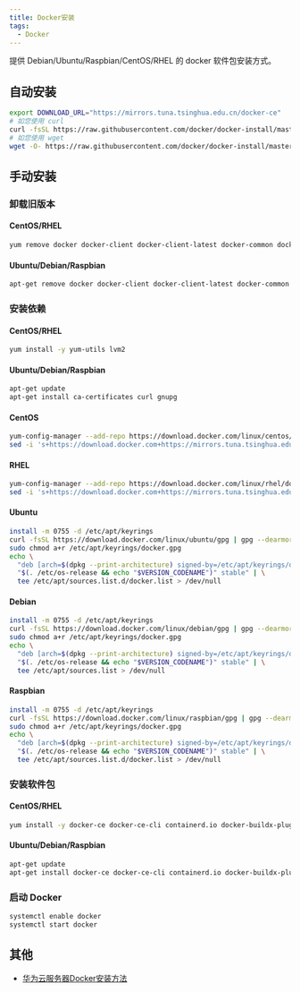```yaml
---
title: Docker安装
tags:
  - Docker
---
```


提供 Debian/Ubuntu/Raspbian/CentOS/RHEL 的 docker 软件包安装方式。

## 自动安装

```bash
export DOWNLOAD_URL="https://mirrors.tuna.tsinghua.edu.cn/docker-ce"
# 如您使用 curl
curl -fsSL https://raw.githubusercontent.com/docker/docker-install/master/install.sh | sh
# 如您使用 wget
wget -O- https://raw.githubusercontent.com/docker/docker-install/master/install.sh | sh
```

## 手动安装

### 卸载旧版本

#### CentOS/RHEL

```bash
yum remove docker docker-client docker-client-latest docker-common docker-selinux docker-latest docker-latest-logrotate docker-logrotate docker-engine
```

#### Ubuntu/Debian/Raspbian

```bash
apt-get remove docker docker-client docker-client-latest docker-common docker-selinux docker-latest docker-latest-logrotate docker-logrotate docker-engine
```

### 安装依赖

#### CentOS/RHEL

```bash
yum install -y yum-utils lvm2
```

#### Ubuntu/Debian/Raspbian

```bash
apt-get update
apt-get install ca-certificates curl gnupg
```

#### CentOS

```bash
yum-config-manager --add-repo https://download.docker.com/linux/centos/docker-ce.repo
sed -i 's+https://download.docker.com+https://mirrors.tuna.tsinghua.edu.cn/docker-ce+' /etc/yum.repos.d/docker-ce.repo
```

#### RHEL

```bash
yum-config-manager --add-repo https://download.docker.com/linux/rhel/docker-ce.repo
sed -i 's+https://download.docker.com+https://mirrors.tuna.tsinghua.edu.cn/docker-ce+' /etc/yum.repos.d/docker-ce.repo
```

#### Ubuntu

```bash
install -m 0755 -d /etc/apt/keyrings
curl -fsSL https://download.docker.com/linux/ubuntu/gpg | gpg --dearmor -o /etc/apt/keyrings/docker.gpg
sudo chmod a+r /etc/apt/keyrings/docker.gpg
echo \
  "deb [arch=$(dpkg --print-architecture) signed-by=/etc/apt/keyrings/docker.gpg] https://mirrors.tuna.tsinghua.edu.cn/docker-ce/linux/ubuntu \
  "$(. /etc/os-release && echo "$VERSION_CODENAME")" stable" | \
  tee /etc/apt/sources.list.d/docker.list > /dev/null
```

#### Debian

```bash
install -m 0755 -d /etc/apt/keyrings
curl -fsSL https://download.docker.com/linux/debian/gpg | gpg --dearmor -o /etc/apt/keyrings/docker.gpg
sudo chmod a+r /etc/apt/keyrings/docker.gpg
echo \
  "deb [arch=$(dpkg --print-architecture) signed-by=/etc/apt/keyrings/docker.gpg] https://mirrors.tuna.tsinghua.edu.cn/docker-ce/linux/debian \
  "$(. /etc/os-release && echo "$VERSION_CODENAME")" stable" | \
  tee /etc/apt/sources.list > /dev/null
```

#### Raspbian 

```bash
install -m 0755 -d /etc/apt/keyrings
curl -fsSL https://download.docker.com/linux/raspbian/gpg | gpg --dearmor -o /etc/apt/keyrings/docker.gpg
sudo chmod a+r /etc/apt/keyrings/docker.gpg
echo \
  "deb [arch=$(dpkg --print-architecture) signed-by=/etc/apt/keyrings/docker.gpg] https://mirrors.tuna.tsinghua.edu.cn/docker-ce/linux/raspbian \
  "$(. /etc/os-release && echo "$VERSION_CODENAME")" stable" | \
  tee /etc/apt/sources.list.d/docker.list > /dev/null
```

### 安装软件包

#### CentOS/RHEL

```bash
yum install -y docker-ce docker-ce-cli containerd.io docker-buildx-plugin docker-compose-plugin
```

#### Ubuntu/Debian/Raspbian

```bash
apt-get update
apt-get install docker-ce docker-ce-cli containerd.io docker-buildx-plugin docker-compose-plugin
```

### 启动 Docker

```bash
systemctl enable docker
systemctl start docker
```

## 其他

 - [华为云服务器Docker安装方法](https://mirrors.huaweicloud.com/mirrorDetail/5ea14d84b58d16ef329c5c13)